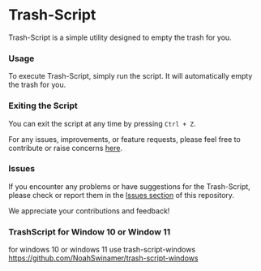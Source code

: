 # Trash-Script

Trash-Script is a simple utility designed to empty the trash for you.

### Usage
To execute Trash-Script, simply run the script. It will automatically empty the trash for you.

### Exiting the Script
You can exit the script at any time by pressing `Ctrl + Z`.

For any issues, improvements, or feature requests, please feel free to contribute or raise concerns [here](https://github.com/NoahSwinamer/trash-script-/issues).

### Issues
If you encounter any problems or have suggestions for the Trash-Script, please check or report them in the [Issues section](https://github.com/NoahSwinamer/trash-script-/issues) of this repository. 

We appreciate your contributions and feedback!

### TrashScript for Window 10 or Window 11

for windows 10 or windows 11 use trash-script-windows https://github.com/NoahSwinamer/trash-script-windows

